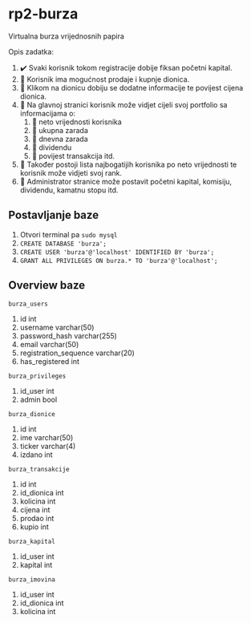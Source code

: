 # rp2-burza

Virtualna burza vrijednosnih papira

Opis zadatka:

1. :heavy_check_mark: Svaki korisnik tokom registracije dobije fiksan početni kapital.
2. :white_square_button: Korisnik ima mogućnost prodaje i kupnje dionica.
3. :white_square_button: Klikom na dionicu dobiju se dodatne informacije te povijest cijena dionica.
4. :white_square_button: Na glavnoj stranici korisnik može vidjet cijeli svoj portfolio sa informacijama o:
    1. :white_square_button: neto vrijednosti korisnika
    2. :white_square_button: ukupna zarada
    3. :white_square_button: dnevna zarada
    4. :white_square_button: dividendu
    5. :white_square_button: povijest transakcija itd.
5. :white_square_button: Također postoji lista najbogatijih korisnika po neto vrijednosti te korisnik može vidjeti svoj rank.
6. :white_square_button: Administrator stranice može postavit početni kapital, komisiju, dividendu, kamatnu stopu itd.

## Postavljanje baze

1. Otvori terminal pa `sudo mysql`
2. `CREATE DATABASE 'burza';`
3. `CREATE USER 'burza'@'localhost' IDENTIFIED BY 'burza';`
4. `GRANT ALL PRIVILEGES ON burza.* TO 'burza'@'localhost';`

## Overview baze

`burza_users`

1. id int
2. username varchar(50)
3. password_hash varchar(255)
4. email varchar(50)
5. registration_sequence varchar(20)
6. has_registered int

`burza_privileges`

1. id_user int
2. admin bool

`burza_dionice`

1. id int
2. ime varchar(50)
3. ticker varchar(4)
4. izdano int

`burza_transakcije`

1. id int
2. id_dionica int
3. kolicina int
4. cijena int
5. prodao int
6. kupio int

`burza_kapital`

1. id_user int
2. kapital int

`burza_imovina`

1. id_user int
2. id_dionica int
3. kolicina int
